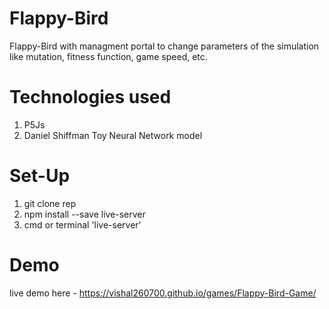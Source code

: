 # Flappy-Bird
Flappy-Bird with managment portal to change parameters of the simulation like mutation, fitness function, game speed, etc.

# Technologies used
1. P5Js
2. Daniel Shiffman Toy Neural Network model

# Set-Up
1. git clone rep
2. npm install --save live-server
3. cmd or terminal 'live-server'

# Demo
live demo here - https://vishal260700.github.io/games/Flappy-Bird-Game/

